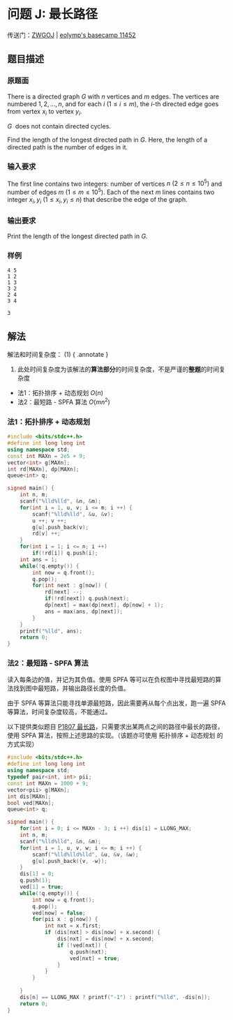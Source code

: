 # 问题 J: 最长路径

传送门：[ZWGOJ](http://81.68.64.169/problem.php?cid=1012&pid=9) | [eolymp's basecamp 11452](https://basecamp.eolymp.com/en/problems/11452)

## 题目描述

### 原题面

There is a directed graph $G$ with $n$ vertices and $m$ edges. The vertices are numbered $1, 2, ..., n$, and for each $i\:(1 \le i \le m)$, the $i$-th directed edge goes from vertex $x_i$ to vertex $y_i$.

$G\:$ does not contain directed cycles.

Find the length of the longest directed path in $G$. Here, the length of a directed path is the number of edges in it.

### 输入要求

The first line contains two integers: number of vertices $n\:(2 \le n \le 10^5)$ and number of edges $m\:(1 \le m \le 10^5)$. Each of the next $m$ lines contains two integer $x_i, y_i\:(1 \le x_i, y_i \le n)$ that describe the edge of the graph.

### 输出要求

Print the length of the longest directed path in $G$.

### 样例

<div class="grid" markdown>

```text
4 5
1 2
1 3
3 2
2 4
3 4
```

```text
3
```

</div>

## 解法

解法和时间复杂度： (1)
{ .annotate }

1.  此处时间复杂度为该解法的**算法部分**的时间复杂度，不是严谨的**整题**的时间复杂度

<!---->
- 法1：拓扑排序 + 动态规划 $O(n)$
- 法2：最短路 - SPFA 算法 $O(mn^2)$

### 法1：拓扑排序 + 动态规划

```cpp
#include <bits/stdc++.h>
#define int long long int
using namespace std;
const int MAXn = 2e5 + 9;
vector<int> g[MAXn];
int rd[MAXn], dp[MAXn];
queue<int> q;

signed main() {
    int n, m;
    scanf("%lld%lld", &n, &m);
    for(int i = 1, u, v; i <= m; i ++) {
        scanf("%lld%lld", &u, &v);
        u ++; v ++;
        g[u].push_back(v);
        rd[v] ++;
    }
    for(int i = 1; i <= n; i ++)
        if(!rd[i]) q.push(i);
    int ans = 1;
    while(!q.empty()) {
        int now = q.front();
        q.pop();
        for(int next : g[now]) {
            rd[next] --;
            if(!rd[next]) q.push(next);
            dp[next] = max(dp[next], dp[now] + 1);
            ans = max(ans, dp[next]);
        }
    }
    printf("%lld", ans);
    return 0;
}
```

### 法2：最短路 - SPFA 算法

读入每条边的值，并记为其负值。使用 SPFA 等可以在负权图中寻找最短路的算法找到图中最短路，并输出路径长度的负值。

由于 SPFA 等算法只能寻找单源最短路，因此需要再从每个点出发，跑一遍 SPFA 等算法，时间复杂度较高，不能通过。

以下提供类似题目 [P1807 最长路](https://www.luogu.com.cn/problem/P1807)，只需要求出某两点之间的路径中最长的路径，使用 SPFA 算法，按照上述思路的实现。（该题亦可使用 拓扑排序 + 动态规划 的方式实现）

```cpp
#include <bits/stdc++.h>
#define int long long int
using namespace std;
typedef pair<int, int> pii;
const int MAXn = 1000 + 9;
vector<pii> g[MAXn];
int dis[MAXn];
bool ved[MAXn];
queue<int> q;

signed main() {
    for(int i = 0; i <= MAXn - 3; i ++) dis[i] = LLONG_MAX;
    int n, m;
    scanf("%lld%lld", &n, &m);
    for(int i = 1, u, v, w; i <= m; i ++) {
        scanf("%lld%lld%lld", &u, &v, &w);
        g[u].push_back({v, -w});
    }
    dis[1] = 0;
    q.push(1);
    ved[1] = true;
    while(!q.empty()) {
        int now = q.front();
        q.pop();
        ved[now] = false;
        for(pii x : g[now]) {
            int nxt = x.first;
            if (dis[nxt] > dis[now] + x.second) {
                dis[nxt] = dis[now] + x.second;
                if (!ved[nxt]) {
                    q.push(nxt);
                    ved[nxt] = true;
                }
            }
        }
        
    }
    dis[n] == LLONG_MAX ? printf("-1") : printf("%lld", -dis[n]);
    return 0;
}
```

